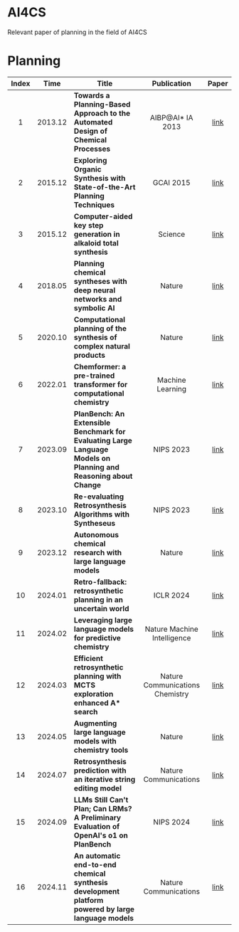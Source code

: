 # AI4CS
Relevant paper of planning in the field of AI4CS

# Planning
|Index | Time | Title                                                        |  Publication  |                            Paper                             |
| :--: | :--: | ------------------------------------------------------------ | :-----------: | :----------------------------------------------------------: |
| 1 | 2013.12 | **Towards a Planning-Based Approach to the Automated Design of Chemical Processes** | AIBP@AI* IA 2013 | [link](https://ceur-ws.org/Vol-1101/paper3.pdf)  |
| 2 | 2015.12 | **Exploring Organic Synthesis with State-of-the-Art Planning Techniques** | GCAI 2015 | [link](https://www.cs.ryerson.ca/~mes/publications/MatloobSoutchanskiExploringOrganicSynthesisWithState-of-the-ArtPlanning_SPARK2016.pdf)  |
| 3 | 2015.12 | **Computer-aided key step generation in alkaloid total synthesis** | Science | [link](https://www.science.org/doi/10.1126/science.ade8459)  |
| 4 | 2018.05 | **Planning chemical syntheses with deep neural networks and symbolic AI** | Nature | [link](https://www.nature.com/articles/nature25978)  |
| 5 | 2020.10 | **Computational planning of the synthesis of complex natural products** | Nature | [link](https://www.nature.com/articles/s41586-020-2855-y)  |
| 6 | 2022.01 | **Chemformer: a pre-trained transformer for computational chemistry** | Machine Learning | [link](https://iopscience.iop.org/article/10.1088/2632-2153/ac3ffb)  |
| 7 | 2023.09 | **PlanBench: An Extensible Benchmark for Evaluating Large Language Models on Planning and Reasoning about Change** | NIPS 2023 | [link](https://openreview.net/pdf?id=YXogl4uQUO)  |
| 8 | 2023.10 | **Re-evaluating Retrosynthesis Algorithms with Syntheseus** | NIPS 2023 | [link](https://openreview.net/forum?id=W5U18rgtpg)  |
| 9 | 2023.12 | **Autonomous chemical research with large language models** | Nature | [link](https://www.nature.com/articles/s41586-023-06792-0)  |
| 10 | 2024.01 | **Retro-fallback: retrosynthetic planning in an uncertain world** | ICLR 2024 | [link](https://openreview.net/forum?id=dl0u4ODCuW)  |
| 11 | 2024.02 | **Leveraging large language models for predictive chemistry** | Nature Machine Intelligence | [link](https://www.nature.com/articles/s42256-023-00788-1?fromPaywallRec=false)  |
| 12 | 2024.03 | **Efficient retrosynthetic planning with MCTS exploration enhanced A\* search** | Nature Communications Chemistry | [link](https://www.nature.com/articles/s42004-024-01133-2)  |
| 13 | 2024.05 | **Augmenting large language models with chemistry tools** | Nature | [link](https://www.nature.com/articles/s42256-024-00832-8)  |
| 14 | 2024.07 | **Retrosynthesis prediction with an iterative string editing model** | Nature Communications | [link](https://www.nature.com/articles/s41467-024-50617-1)  |
| 15 | 2024.09 | **LLMs Still Can't Plan; Can LRMs? A Preliminary Evaluation of OpenAI's o1 on PlanBench** | NIPS 2024 | [link](https://openreview.net/forum?id=Gcr1Lx4Koz)  |
| 16 | 2024.11 | **An automatic end-to-end chemical synthesis development platform powered by large language models** | Nature Communications | [link](https://www.nature.com/articles/s41467-024-54457-x)  |
